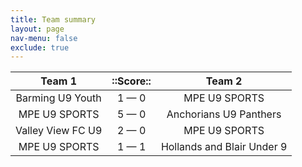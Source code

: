 ```yaml
---
title: Team summary
layout: page
nav-menu: false
exclude: true
---
```




|      Team 1       |  ::Score::  |           Team 2           |
|:-----------------:|:-----------:|:--------------------------:|
| Barming U9 Youth  | 1 &mdash; 0 |       MPE U9 SPORTS        |
|   MPE U9 SPORTS   | 5 &mdash; 0 |   Anchorians U9 Panthers   |
| Valley View FC U9 | 2 &mdash; 0 |       MPE U9 SPORTS        |
|   MPE U9 SPORTS   | 1 &mdash; 1 | Hollands and Blair Under 9 |

 <br /><br /><br />